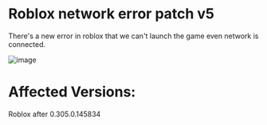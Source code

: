 # Roblox network error patch v5

There's a new error in roblox that we can't launch the game even network is connected.

![image](https://github.com/Haj3300/Roblox-network-error-tool/blob/main/40d622956b2f7aa5d3b7becab885ac8251f5d809_2_690x345.jpeg)

# Affected Versions:
Roblox after 0.305.0.145834
